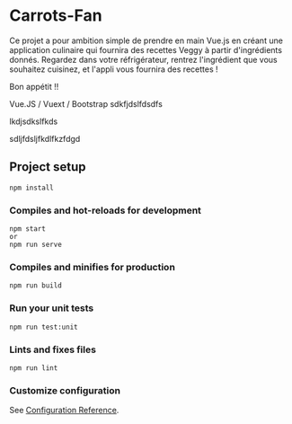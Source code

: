 # Carrots-Fan

Ce projet a pour ambition simple de prendre en main Vue.js en créant une application culinaire qui fournira des recettes Veggy à partir d'ingrédients donnés.
Regardez dans votre réfrigérateur, rentrez l'ingrédient que vous souhaitez cuisinez, et l'appli vous fournira des recettes ! 

Bon appétit !!

Vue.JS / Vuext / Bootstrap
sdkfjdslfdsdfs

lkdjsdkslfkds


sdljfdsljfkdlfkzfdgd

## Project setup
```
npm install
```

### Compiles and hot-reloads for development
```
npm start 
or
npm run serve
```

### Compiles and minifies for production
```
npm run build
```

### Run your unit tests
```
npm run test:unit
```

### Lints and fixes files
```
npm run lint
```

### Customize configuration
See [Configuration Reference](https://cli.vuejs.org/config/).
